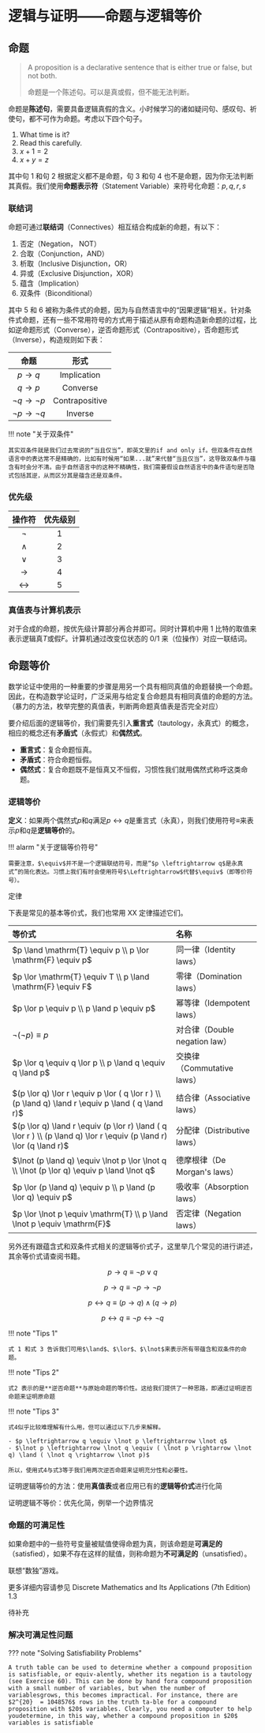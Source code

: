 # 逻辑与证明——命题与逻辑等价

## 命题

> A proposition is a declarative sentence that is either true or false, but not both.
>
> 命题是一个陈述句。可以是真或假，但不能无法判断。

命题是**陈述句**，需要具备逻辑真假的含义。小时候学习的诸如疑问句、感叹句、祈使句，都不可作为命题。考虑以下四个句子。

1. What time is it?
2. Read this carefully.
3. $x + 1 = 2$
4. $x + y = z$

其中句 1 和句 2 根据定义都不是命题，句 3 和句 4 也不是命题，因为你无法判断其真假。我们使用**命题表示符**（Statement Variable）来符号化命题：$p,q,r,s$

### 联结词

命题可通过**联结词**（Connectives）相互结合构成新的命题，有以下：

1. 否定（Negation， NOT）
2. 合取（Conjunction，AND）
3. 析取（Inclusive Disjunction，OR）
4. 异或（Exclusive Disjunction，XOR）
5. 蕴含（Implication）
6. 双条件（Biconditional）

其中 5 和 6 被称为条件式的命题，因为与自然语言中的“因果逻辑”相关。针对条件式命题，还有一些不常用符号的方式用于描述从原有命题构造新命题的过程，比如逆命题形式（Converse），逆否命题形式（Contrapositive），否命题形式（Inverse），构造规则如下表：

|             命题              |      形式      |
| :---------------------------: | :------------: |
|       $p \rightarrow q$       |  Implication   |
|       $q \rightarrow p$       |    Converse    |
| $\lnot q \rightarrow \lnot p$ | Contrapositive |
| $\lnot p \rightarrow \lnot q$ |    Inverse     |

!!! note "关于双条件"

    其实双条件就是我们过去常说的“当且仅当”，即英文里的if and only if。但双条件在自然语言中的表达常不是精确的，比如有时候用“如果...就”来代替“当且仅当”，这导致双条件与蕴含有时会分不清。由于自然语言中的这种不精确性，我们需要假设自然语言中的条件语句是否隐式包括其逆，从而区分其是蕴含还是双条件。

### 优先级

|      操作符       | 优先级别 |
| :---------------: | :------: |
|      $\lnot$      |    1     |
|      $\land$      |    2     |
|      $\lor$       |    3     |
|   $\rightarrow$   |    4     |
| $\leftrightarrow$ |    5     |

### 真值表与计算机表示

对于合成的命题，按优先级计算部分再合并即可。同时计算机中用 1 比特的取值来表示逻辑真$T$或假$F$。计算机通过改变位状态的 0/1 来（位操作）对应一联结词。

## 命题等价

数学论证中使用的一种重要的步骤是用另一个具有相同真值的命题替换一个命题。因此，在构造数学论证时，广泛采用与给定复合命题具有相同真值的命题的方法。（暴力的方法，枚举完整的真值表，判断两命题真值表是否完全对应）

要介绍后面的逻辑等价，我们需要先引入**重言式**（tautology，永真式）的概念，相应的概念还有**矛盾式**（永假式）和**偶然式**。

- **重言式**：复合命题恒真。
- **矛盾式**：符合命题恒假。
- **偶然式**：复合命题既不是恒真又不恒假，习惯性我们就用偶然式称呼这类命题。

### 逻辑等价

**定义**：如果两个偶然式$p$和$q$满足$p \leftrightarrow q$是重言式（永真），则我们使用符号$\equiv$来表示$p$和$q$是**逻辑等价**的。

!!! alarm "关于逻辑等价符号"

    需要注意，$\equiv$并不是一个逻辑联结符号，而是“$p \leftrightarrow q$是永真式”的简化表达。习惯上我们有时会使用符号$\Leftrightarrow$代替$\equiv$（即等价符号）。

定律

下表是常见的基本等价式，我们也常用 XX 定律描述它们。

| 等价式                                                                                                                  | 名称                          |
| :---------------------------------------------------------------------------------------------------------------------- | :---------------------------- |
| $p \land \mathrm{T} \equiv p \\ p \lor \mathrm{F} \equiv p$                                                             | 同一律（Identity laws）       |
| $p \lor \mathrm{T} \equiv T \\ p \land \mathrm{F} \equiv F$                                                             | 零律（Domination laws）       |
| $p \lor p \equiv p \\ p \land p \equiv p$                                                                               | 幂等律（Idempotent laws）     |
| $\lnot(\lnot p) \equiv p$                                                                                               | 对合律（Double negation law） |
| $p \lor q \equiv q \lor p \\ p \land q \equiv q \land p$                                                                | 交换律（Commutative laws）    |
| $(p \lor q) \lor r \equiv p \lor ( q \lor r ) \\ (p \land q) \land r \equiv p \land ( q \land r)$                       | 结合律（Associative laws）    |
| $(p \lor q) \land r \equiv (p \lor  r)  \land ( q \lor r ) \\ (p \land q) \lor r \equiv (p \land  r)  \lor (q \land r)$ | 分配律（Distributive laws）   |
| $\lnot (p \land q) \equiv \lnot p \lor \lnot q \\ \lnot (p \lor q) \equiv p \land \lnot q$                              | 德摩根律（De Morgan's laws）  |
| $p \lor (p \land q) \equiv p \\ p \land (p \lor q) \equiv p$                                                            | 吸收率（Absorption laws）     |
| $p \lor \lnot p \equiv \mathrm{T} \\ p \land \lnot p \equiv \mathrm{F}$                                                 | 否定律（Negation laws）       |

另外还有跟蕴含式和双条件式相关的逻辑等价式子，这里举几个常见的进行讲述，其余等价式请查阅书籍。

$$p \rightarrow q \equiv \lnot p \lor q \tag{1}$$

$$p \rightarrow q \equiv \lnot p \rightarrow \lnot p \tag{2}$$

$$p \leftrightarrow q \equiv (p \rightarrow q) \land (q \rightarrow p) \tag{3}$$

$$p \leftrightarrow q \equiv \lnot p \leftrightarrow \lnot q \tag{4}$$

!!! note "Tips 1"

    式 1 和式 3 告诉我们可用$\land$、$\lor$、$\lnot$来表示所有带蕴含和双条件的命题。

!!! note "Tips 2"

    式2 表示的是**逆否命题**与原始命题的等价性。这给我们提供了一种思路，即通过证明逆否命题来证明原命题

!!! note "Tips 3"

    式4似乎比较难理解有什么用，但可以通过以下几步来解释。

    - $p \leftrightarrow q \equiv \lnot p \leftrightarrow \lnot q$
    - $\lnot p \leftrightarrow \lnot q \equiv ( \lnot p \rightarrow \lnot q) \land ( \lnot q \rightarrow \lnot p)$

    所以，使用式4与式3等于我们用两次逆否命题来证明充分性和必要性。

证明逻辑等价的方法：使用**真值表**或者应用已有的**逻辑等价式**进行化简

证明逻辑不等价：优先化简，例举一个边界情况

### 命题的可满足性

如果命题中的一些符号变量被赋值使得命题为真，则该命题是**可满足的**（satisfied），如果不存在这样的赋值，则称命题为**不可满足的**（unsatisfied）。

联想“数独”游戏。

更多详细内容请参见 Discrete Mathematics and Its Applications (7th Edition) 1.3

<!-- TODO -->

待补充

### 解决可满足性问题

??? note "Solving Satisfiability Problems"

    A truth table can be used to determine whether a compound proposition is satisfiable, or equiv-alently, whether its negation is a tautology (see Exercise 60). This can be done by hand fora compound proposition with a small number of variables, but when the number of variablesgrows, this becomes impractical. For instance, there are $2^{20}  = 1048576$ rows in the truth ta-ble for a compound proposition with $20$ variables. Clearly, you need a computer to help youdetermine, in this way, whether a compound proposition in $20$ variables is satisfiable

